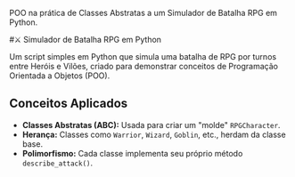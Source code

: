 POO na prática de Classes Abstratas a um Simulador de Batalha RPG em Python.

#⚔️ Simulador de Batalha RPG em Python

Um script simples em Python que simula uma batalha de RPG por turnos entre Heróis e Vilões, criado para demonstrar conceitos de Programação Orientada a Objetos (POO).

## Conceitos Aplicados
- **Classes Abstratas (ABC):** Usada para criar um "molde" `RPGCharacter`.
- **Herança:** Classes como `Warrior`, `Wizard`, `Goblin`, etc., herdam da classe base.
- **Polimorfismo:** Cada classe implementa seu próprio método `describe_attack()`.

